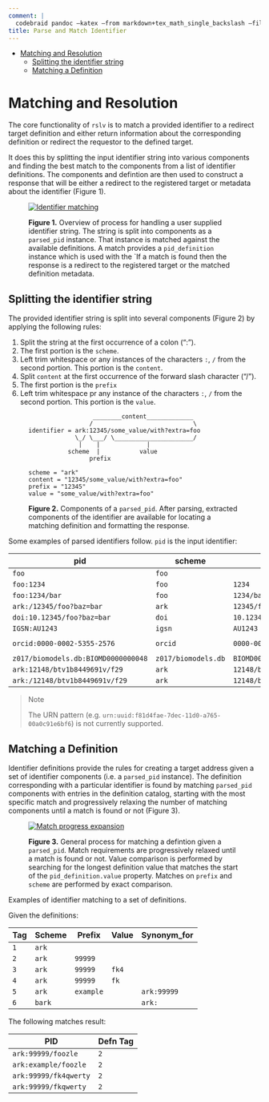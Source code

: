 ```yaml
---
comment: |
  codebraid pandoc –katex –from markdown+tex_math_single_backslash –filter pandoc-sidenote –to html5+smart –template=$HOME/.pandoc/templates/template.html5 --css=$HOME/.pandoc/theme.css –toc –wrap=none matching.md \> matching.html style and template from https://jez.io/pandoc-markdown-css-theme/
title: Parse and Match Identifier
---
```


- [Matching and Resolution](#matching-and-resolution)
  - [Splitting the identifier string](#splitting-the-identifier-string)
  - [Matching a Definition](#matching-a-definition)

# Matching and Resolution

The core functionality of `rslv` is to match a provided identifier to a redirect target definition and either return information about the corresponding definition or redirect the requestor to the defined target.

It does this by splitting the input identifier string into various components and finding the best match to the components from a list of identifier definitions. The components and defintion are then used to construct a response that will be either a redirect to the registered target or metadata about the identifier (Figure 1).

<figure>

[![Identifier matching](https://tinyurl.com/ylejjbcr)](https://tinyurl.com/ylejjbcr)<!--![Identifier matching](./assets/matching.puml)-->

<figcaption>

**Figure 1.** Overview of process for handling a user supplied identifier string. The string is split into components as a `parsed_pid` instance. That instance is matched against the available definitions. A match provides a `pid_definition` instance which is used with the \`If a match is found then the response is a redirect to the registered target or the matched definition metadata.

</figcaption>
</figure>

## Splitting the identifier string

The provided identifier string is split into several components (Figure 2) by applying the following rules:

1.  Split the string at the first occurrence of a colon (“:”).
2.  The first portion is the `scheme`.
3.  Left trim whitespace or any instances of the characters `:`, `/` from the second portion. This portion is the `content`.
4.  Split `content` at the first occurrence of the forward slash character (“/”).
5.  The first portion is the `prefix`
6.  Left trim whitespace pr any instance of the characters `:`, `/` from the second portion. This portion is the `value`.

<figure>

                      ________content_____________
                     /                            \
    identifier = ark:12345/some_value/with?extra=foo
                 \_/ \___/ \______________________/
                  |    |             |
               scheme  |           value
                     prefix
           
    scheme = "ark"
    content = "12345/some_value/with?extra=foo"
    prefix = "12345"
    value = "some_value/with?extra=foo"

<figcaption>

**Figure 2.** Components of a `parsed_pid`. After parsing, extracted components of the identifier are available for locating a matching definition and formatting the response.

</figcaption>
</figure>

Some examples of parsed identifiers follow. `pid` is the input identifier:

| pid | scheme | content | prefix | value |
|----|----|----|----|----|
| `foo` | `foo` |  |  |  |
| `foo:1234` | `foo` | `1234` | `1234` |  |
| `foo:1234/bar` | `foo` | `1234/bar` | `1234` | `bar` |
| `ark:/12345/foo?baz=bar` | `ark` | `12345/foo?baz=bar` | `12345` | `foo?baz=bar` |
| `doi:10.12345/foo?baz=bar` | `doi` | `10.12345/foo?baz=bar` | `10.12345` | `foo?baz=bar` |
| `IGSN:AU1243` | `igsn` | `AU1243` | `AU1243` |  |
| `orcid:0000-0002-5355-2576` | `orcid` | `0000-0002-5355-2576` | `0000-0002-5355-2576` |  |
| `z017/biomodels.db:BIOMD0000000048` | `z017/biomodels.db` | `BIOMD0000000048` | `BIOMD0000000048` |  |
| `ark:12148/btv1b8449691v/f29` | `ark` | `12148/btv1b8449691v/f29` | `12148` | `btv1b8449691v/f29` |
| `ark:/12148/btv1b8449691v/f29` | `ark` | `12148/btv1b8449691v/f29` | `12148` | `btv1b8449691v/f29` |

> Note
>
> The URN pattern (e.g. `urn:uuid:f81d4fae-7dec-11d0-a765-00a0c91e6bf6`) is not currently supported.

## Matching a Definition

Identifier definitions provide the rules for creating a target address given a set of identifier components (i.e. a `parsed_pid` instance). The definition corresponding with a particular identifier is found by matching `parsed_pid` components with entries in the definition catalog, starting with the most specific match and progressively relaxing the number of matching components until a match is found or not (Figure 3).

<figure>

[![Match progress expansion](https://tinyurl.com/yq7grlh9)](https://tinyurl.com/yq7grlh9)<!--![Match progress expansion](./assets/pidmatch.puml)-->

<figcaption>

**Figure 3.** General process for matching a defintion given a `parsed_pid`. Match requirements are progressively relaxed until a match is found or not. Value comparison is performed by searching for the longest definition value that matches the start of the `pid_definition.value` property. Matches on `prefix` and `scheme` are performed by exact comparison.

</figcaption>
</figure>

Examples of identifier matching to a set of definitions.

Given the definitions:

| Tag | Scheme | Prefix    | Value | Synonym_for |
|-----|--------|-----------|-------|-------------|
| `1` | `ark`  |           |       |             |
| `2` | `ark`  | `99999`   |       |             |
| `3` | `ark`  | `99999`   | `fk4` |             |
| `4` | `ark`  | `99999`   | `fk`  |             |
| `5` | `ark`  | `example` |       | `ark:99999` |
| `6` | `bark` |           |       | `ark:`      |

The following matches result:

| PID                   | Defn Tag |
|-----------------------|----------|
| `ark:99999/foozle`    | `2`      |
| `ark:example/foozle`  | `2`      |
| `ark:99999/fk4qwerty` | `2`      |
| `ark:99999/fkqwerty`  | `2`      |
